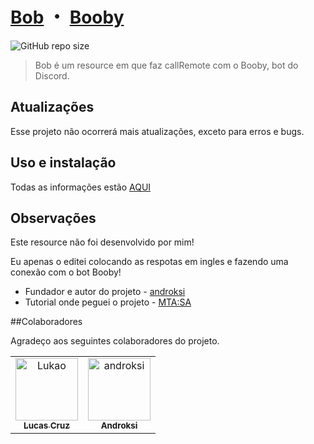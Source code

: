 # [Bob](https://github.com/lucasjcruz/bob) ・ [Booby](https://github.com/lucasjcruz/booby) 
![GitHub repo size](https://img.shields.io/github/repo-size/lucasjcruz/bob?style=for-the-badge)

> Bob é um resource em que faz callRemote com o Booby, bot do Discord.

## Atualizações

Esse projeto não ocorrerá mais atualizações, exceto para erros e bugs.

## Uso e instalação

Todas as informações estão [AQUI](https://github.com/lucasjcruz/booby)

## Observações

Este resource não foi desenvolvido por mim!

Eu apenas o editei colocando as respotas em ingles e fazendo uma conexão com o bot Booby!

- Fundador e autor do projeto - [androksi](https://github.com/androksi/tutorial-mtasa-discordapp)
- Tutorial onde peguei o projeto - [MTA:SA](https://forum.mtasa.com/topic/129192-tutorial-como-executar-a%C3%A7%C3%B5es-no-mta-utilizando-um-bot-do-discord/)

##Colaboradores

Agradeço aos seguintes colaboradores do projeto.

<table>
  <tr>
    <td align="center">
      <a href="https://github.com/lucasjcruz">
        <img src="https://avatars.githubusercontent.com/u/66073564?v=4" width="100px;" alt="Lukao"/><br>
        <sub>
          <b>Lucas Cruz</b>
        </sub>
      </a>
    </td>
    <td align="center">
      <a href="https://github.com/androksi">
        <img src="https://avatars.githubusercontent.com/u/73851736?v=4" width="100px;" alt="androksi"/><br>
        <sub>
          <b>Androksi</b>
        </sub>
      </a>
    </td>
  </tr>
</table>
